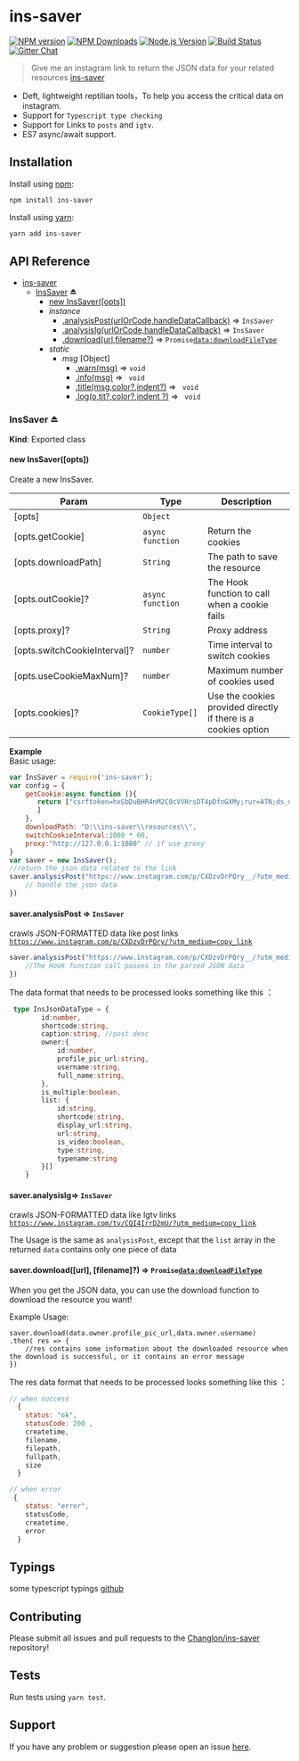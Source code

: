 # ins-saver 

[![NPM version](https://img.shields.io/npm/v/koa-router.svg?style=flat)](https://npmjs.org/package/ins-saver) [![NPM Downloads](https://img.shields.io/npm/dm/koa-router.svg?style=flat)](https://npmjs.org/package/ins-saver) [![Node.js Version](https://img.shields.io/node/v/koa-router.svg?style=flat)](http://nodejs.org/download/) [![Build Status](https://img.shields.io/travis/alexmingoia/koa-router.svg?style=flat)](https://github.com/Changlon/ins-saver) [![Gitter Chat](https://img.shields.io/badge/gitter-join%20chat-1dce73.svg?style=flat)](https://github.com/Changlon/ins-saver/issues)

> Give me an instagram link to return the JSON data for your related resources [ins-saver](https://github.com/Changlon/ins-saver)

* Deft, lightweight reptilian tools，To help you access the critical data on instagram.
* Support for `Typescript type checking` 
* Support for Links to  `posts` and `igtv`.
* ES7 async/await support.

## Installation

Install using [npm](https://www.npmjs.org/):

```sh
npm install ins-saver
```
Install using [yarn](https://www.npmjs.org/):

```sh
yarn add ins-saver
```

## API Reference
  
* [ins-saver](#module_ins-saver)
    * [InsSaver](#exp_module_ins-saver--InsSaver) ⏏
        * [new InsSaver([opts])](#new_module_ins-saver--InsSaver_new)
        * _instance_
            * [.analysisPost(urlOrCode,handleDataCallback)](#module_ins-saver--InsSaver+analysisPost) ⇒ <code>InsSaver</code>
            * [.analysisIg(urlOrCode,handleDataCallback)](#module_ins-saver--InsSaver+analysisIg) ⇒ <code>InsSaver</code>
            * [.download(url,filename?)](#module_ins-saver-InsSaver+download) ⇒ <code>Promise<data:downloadFileType> </code>
        * _static_
			*  _msg_ [Object]
				* [.warn(msg)](#) ⇒ <code>void </code>
				* [.info(msg)](#) ⇒ <code> void </code>
				* [.title(msg,color?,indent?)](#) ⇒ <code> void </code>
				* [.log(o,tit?,color?,indent ?)](#) ⇒ <code> void </code>
					

	            	
		

<a name="exp_module_ins-saver--InsSaver"></a>

### InsSaver ⏏
**Kind**: Exported class  
<a name="new_module_ins-saver--InsSaver_new"></a>

#### new InsSaver([opts])
Create a new InsSaver.


| Param | Type | Description |
| --- | --- | --- |
| [opts] | <code>Object</code> |  |
| [opts.getCookie] | <code>async function</code> | Return the cookies |
| [opts.downloadPath] | <code>String</code> | The path to save the resource |
| [opts.outCookie]? | <code>async function</code> | The Hook function to call when a cookie fails |
| [opts.proxy]?| <code>String</code> | Proxy address |
| [opts.switchCookieInterval]? | <code>number</code> | Time interval to switch cookies |
| [opts.useCookieMaxNum]? | <code>number</code> | Maximum number of cookies used |
| [opts.cookies]? | <code>CookieType[]</code> |  Use the cookies provided directly if there is a cookies option|

**Example**  
Basic usage:

```javascript
var InsSaver = require('ins-saver');
var config = {
    getCookie:async function (){
       return ["csrftoken=hxGbDuBHR4nM2C0cVVHrsDT4pDfnGXMy;rur=ATN;ds_user_id=48888644144;sessionid=48888644144%3AATiVVxHTkAI8Dx%3A3"
       ]
    },
    downloadPath: "D:\\ins-saver\\resources\\",
    switchCookieInterval:1000 * 60,
    proxy:"http://127.0.0.1:1080" // if use proxy
}
var saver = new InsSaver();
//return the json data related to the link
saver.analysisPost("https://www.instagram.com/p/CXDzvDrPQry__/?utm_medium=copy_link",async (data)=>{ 
   	// handle the json data
}) 
```

<a name="module_ins-saver--InsSaver+analysisPost"></a>


#### saver.analysisPost ⇒ <code>InsSaver</code>

crawls JSON-FORMATTED data like post links 
<code>https://www.instagram.com/p/CXDzvDrPQry/?utm_medium=copy_link </code>


```javascript 
saver.analysisPost("https://www.instagram.com/p/CXDzvDrPQry__/?utm_medium=copy_link",async (data)=>{ 
	//The Hook function call passes in the parsed JSON data
}) 
```

The data format that needs to be processed looks something like this ：
```typescript
 type InsJsonDataType = {  
        id:number,
        shortcode:string,
        caption:string, //post desc
        owner:{ 
            id:number,
            profile_pic_url:string, 
            username:string,
            full_name:string,
        },
        is_multiple:boolean,
        list: {
            id:string,
            shortcode:string,
            display_url:string,
            url:string,
            is_video:boolean,
            type:string,
            typename:string
        }[]
    }
```


<a name="module_ins-saver--InsSaver+analysisIg"></a>

#### saver.analysisIg⇒ <code>InsSaver</code>

crawls JSON-FORMATTED data like Igtv links 
<code>https://www.instagram.com/tv/CQI4IrrD2mU/?utm_medium=copy_link</code>

The Usage is the same as ```analysisPost```, except that the ```list``` array in the returned ```data``` contains only one piece of data

 
<a name="module_ins-saver-InsSaver+download"></a>

#### saver.download([url], [filename]?) ⇒ <code>Promise<data:downloadFileType></code>
When you get the JSON data, you can use the download function to download the resource you want!

Example Usage:

```
saver.download(data.owner.profile_pic_url,data.owner.username)
.then( res => {
	//res contains some information about the downloaded resource when the download is successful, or it contains an error message
})
```
The res data format that needs to be processed looks something like this ：
```js
// when success 
  { 
	status: "ok",
	statusCode: 200 ,
	createtime,
	filename,
	filepath,
	fullpath,
	size
  }

// when error
 { 
	status: "error",
	statusCode,
	createtime,
	error
  }

```

## Typings

some typescript typings [github](https://github.com/Changlon/ins-saver/tree/main/typings)

## Contributing

Please submit all issues and pull requests to the [Changlon/ins-saver](http://github.com/Changlon/ins-saver) repository!

## Tests

Run tests using `yarn test`.

## Support

If you have any problem or suggestion please open an issue [here](https://github.com/Changlon/ins-saver/issues).


